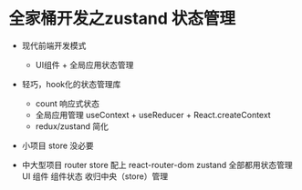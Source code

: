 # 全家桶开发之zustand 状态管理

- 现代前端开发模式
    - UI组件 + 全局应用状态管理
- 轻巧，hook化的状态管理库
    - count 响应式状态
    - 全局应用管理
        useContext + useReducer + React.createContext 
    - redux/zustand 简化

- 小项目 store 没必要
- 中大型项目 router store 配上
    react-router-dom
    zustand
    全部都用状态管理 UI 组件
    组件状态 收归中央（store）管理